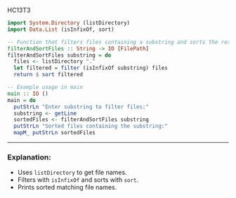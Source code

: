 HC13T3
```haskell
import System.Directory (listDirectory)
import Data.List (isInfixOf, sort)

-- Function that filters files containing a substring and sorts the result
filterAndSortFiles :: String -> IO [FilePath]
filterAndSortFiles substring = do
  files <- listDirectory "."
  let filtered = filter (isInfixOf substring) files
  return $ sort filtered

-- Example usage in main
main :: IO ()
main = do
  putStrLn "Enter substring to filter files:"
  substring <- getLine
  sortedFiles <- filterAndSortFiles substring
  putStrLn "Sorted files containing the substring:"
  mapM_ putStrLn sortedFiles
```

---

### Explanation:

* Uses `listDirectory` to get file names.
* Filters with `isInfixOf` and sorts with `sort`.
* Prints sorted matching file names.
